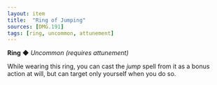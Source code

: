 ```yaml
---
layout: item
title:  "Ring of Jumping"
sources: [DMG.191]
tags: [ring, uncommon, attunement]
---
```


**Ring** ◆ *Uncommon (requires attunement)*

While wearing this ring, you can cast the _jump_ spell from it as a bonus action at will, but can target only yourself when you do so.